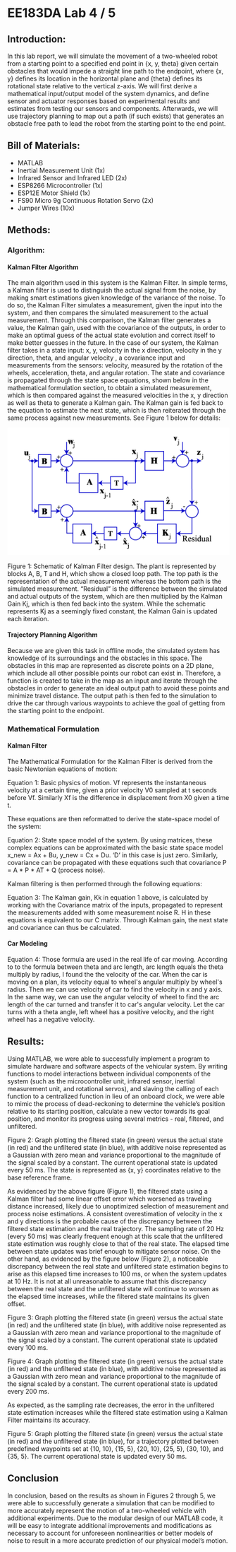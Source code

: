 # EE183DA Lab 4 / 5

## Introduction:
In this lab report, we will simulate the movement of a two-wheeled robot from a starting point to a specified end point in {x, y, theta} given certain obstacles that would impede a straight line path to the endpoint, where {x, y} defines its location in the horizontal plane and {theta} defines its rotational state relative to the vertical z-axis. We will first derive a mathematical input/output model of the system dynamics, and define sensor and actuator responses based on experimental results and estimates from testing our sensors and components. Afterwards, we will use trajectory planning to map out a path (if such exists) that generates an obstacle free path to lead the robot from the starting point to the end point.

## Bill of Materials:
* MATLAB
* Inertial Measurement Unit (1x)
* Infrared Sensor and Infrared LED (2x)
* ESP8266 Microcontroller (1x)
* ESP12E Motor Shield (1x)
* FS90 Micro 9g Continuous Rotation Servo (2x)
* Jumper Wires (10x)

## Methods:
### Algorithm:

#### Kalman Filter Algorithm
  The main algorithm used in this system is the Kalman Filter. In simple terms, a Kalman filter is used to distinguish the actual signal from the noise, by making smart estimations given knowledge of the variance of the noise. To do so, the Kalman Filter simulates a measurement, given the input into the system, and then compares the simulated measurement to the actual measurement. Through this comparison, the Kalman filter generates a value, the Kalman gain, used with the covariance of the outputs, in order to make an optimal guess of the actual state evolution and correct itself to make better guesses in the future. In the case of our system, the Kalman filter takes in a state input: x, y, velocity in the x direction, velocity in the y direction, theta, and angular velocity , a covariance input and measurements from the sensors: velocity, measured by the rotation of the wheels, acceleration, theta, and angular rotation. The state and covariance is propagated through the state space equations, shown below in the mathematical formulation section, to obtain a simulated measurement, which is then compared against the measured velocities in the x, y direction as well as theta to generate a Kalman gain. The Kalman gain is fed back to the equation to estimate the next state, which is then reiterated through the same process against new measurements. See Figure 1 below for details:

![alt text](https://raw.githubusercontent.com/Angraecinae/EE183DA_Lab_4/master/Lab5%20images/Kalman%20Filter%20Model.png "Kalman Filter Schematic")

Figure 1: Schematic of Kalman Filter design. The plant is represented by blocks A, B, T and H, which show a closed loop path. The top path is the representation of the actual measurement whereas the bottom path is the simulated measurement. “Residual” is the difference between the simulated and actual outputs of the system, which are then multiplied by the Kalman Gain Kj, which is then fed back into the system. While the schematic represents Kj as a seemingly fixed constant, the Kalman Gain is updated each iteration.

#### Trajectory Planning Algorithm
  Because we are given this task in offline mode, the simulated system has knowledge of its surroundings and the obstacles in this space. The obstacles in this map are represented as discrete points on a 2D plane, which include all other possible points our robot can exist in. Therefore, a function is created to take in the map as an input and iterate through the obstacles in order to generate an ideal output path to avoid these points and minimize travel distance. The output path is then fed to the simulation to drive the car through various waypoints to achieve the goal of getting from the starting point to the endpoint.
  
### Mathematical Formulation
#### Kalman Filter
The Mathematical Formulation for the Kalman Filter is derived from the basic Newtonian equations of motion:


Equation 1: Basic physics of motion. Vf  represents the instantaneous velocity at a certain time, given a prior velocity V0 sampled at t seconds before Vf. Similarly Xf is the difference in displacement from X0 given a time t.

These equations are then reformatted to derive the state-space model of the system:

Equation 2: State space model of the system. By using matrices, these complex equations can be approximated with the basic state space model x_new = Ax + Bu, y_new = Cx + Du. ‘D’ in this case is just zero. Similarly, covariance can be propagated with these equations such that covariance P = A * P * AT + Q (process noise).

Kalman filtering is then performed through the following equations:


Equation 3: The Kalman gain, Kk in equation 1 above, is calculated by working with the Covariance matrix of the inputs, propagated to represent the measurements added with some measurement noise R. H in these equations is equivalent to our C matrix. Through Kalman gain, the next state and covariance can thus be calculated.

#### Car Modeling

Equation 4: Those formula are used in the  real life of car moving. According to to the formula between theta and arc length, arc length equals the theta multiply by radius, I found the the velocity of the car. When the car is moving on a plan, its velocity equal to wheel's angular multiply by wheel's radius. Then we can use velocity of car to find the velocity in x and y axis. In the same way, we can use the angular velocity of wheel to find the arc length of the car turned and transfer it to car's angular velocity. Let the car turns with a theta angle, left wheel has a positive velocity, and the right wheel has a negative velocity.


## Results:
Using MATLAB, we were able to successfully implement a program to simulate hardware and software aspects of the vehicular system. By writing functions to model interactions between individual components of the system (such as the microcontroller unit, infrared sensor, inertial measurement unit, and rotational servos), and slaving the calling of each function to a centralized function in lieu of an onboard clock, we were able to mimic the process of dead-reckoning to determine the vehicle’s position relative to its starting position, calculate a new vector towards its goal position, and monitor its progress using several metrics - real, filtered, and unfiltered.      

Figure 2: Graph plotting the filtered state (in green) versus the actual state (in red) and the unfiltered state (in blue), with additive noise represented as a Gaussian with zero mean and variance proportional to the magnitude of the signal scaled by a constant. The current operational state is updated every 50 ms. The state is represented as {x, y} coordinates relative to the base reference frame. 

As evidenced by the above figure (Figure 1), the filtered state using a Kalman filter had some linear offset error which worsened as traveling distance increased, likely due to unoptimized selection of measurement and process noise estimations. A consistent overestimation of velocity in the x and y directions is the probable cause of the discrepancy between the filtered state estimation and the real trajectory. The sampling rate of 20 Hz (every 50 ms) was clearly frequent enough at this scale that the unfiltered state estimation was roughly close to that of the real state. The elapsed time between state updates was brief enough to mitigate sensor noise. 
On the other hand, as evidenced by the figure below (Figure 2), a noticeable discrepancy between the real state and unfiltered state estimation begins to arise as this elapsed time increases to 100 ms, or when the system updates at 10 Hz. It is not at all unreasonable to assume that this discrepancy between the real state and the unfiltered state will continue to worsen as the elapsed time increases, while the filtered state maintains its given offset.      

Figure 3: Graph plotting the filtered state (in green) versus the actual state (in red) and the unfiltered state (in blue), with additive noise represented as a Gaussian with zero mean and variance proportional to the magnitude of the signal scaled by a constant. The current operational state is updated every 100 ms.

Figure 4: Graph plotting the filtered state (in green) versus the actual state (in red) and the unfiltered state (in blue), with additive noise represented as a Gaussian with zero mean and variance proportional to the magnitude of the signal scaled by a constant. The current operational state is updated every 200 ms.

As expected, as the sampling rate decreases, the error in the unfiltered state estimation increases while the filtered state estimation using a Kalman Filter maintains its accuracy. 

Figure 5: Graph plotting the filtered state (in green) versus the actual state (in red) and the unfiltered state (in blue), for a trajectory plotted between predefined waypoints set at {10, 10}, {15, 5}, {20, 10}, {25, 5}, {30, 10}, and {35, 5}. The current operational state is updated every 50 ms. 



## Conclusion
In conclusion, based on the results as shown in Figures 2 through 5, we were able to successfully generate a simulation that can be modified to more accurately represent the motion of a two-wheeled vehicle with additional experiments. Due to the modular design of our MATLAB code, it will be easy to integrate additional improvements and modifications as necessary to account for unforeseen nonlinearities or better models of noise to result in a more accurate prediction of our physical model’s motion.    
